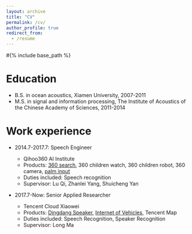 ```yaml
---
layout: archive
title: "CV"
permalink: /cv/
author_profile: true
redirect_from:
  - /resume
---
```


#{% include base_path %}

Education
======
* B.S. in ocean acoustics, Xiamen University, 2007-2011
* M.S. in signal and information processing, The Institute of Acoustics of the Chinese Academy of Sciences, 2011-2014

Work experience
======
* 2014.7-2017.7: Speech Engineer
  * Qihoo360 AI Institute
  * Products: [360 search](https://www.so.com/), 360 children watch, 360 children robot, 360 camera, [palm input](http://www.xinshuru.com/win_record.html)
  * Duties included: Speech recognition
  * Supervisor: Lu Qi, Zhanlei Yang, Shuicheng Yan

* 2017.7-Now: Senior Applied Researcher
  * Tencent Cloud Xiaowei
  * Products: [Dingdang Speaker](https://dingdang.qq.com/dingdang_speaker.html), [Internet of Vehicles](https://cloud.tencent.com/solution/auto), Tencent Map
  * Duties included: Speech Recognition, Speaker Recognition
  * Supervisor: Long Ma 
